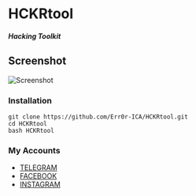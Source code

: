 # HCKRtool
##### Hacking Toolkit

## Screenshot
![Screenshot](https://i.postimg.cc/w6wzd9Gv/20200427-222958.jpg)
### Installation
```
git clone https://github.com/Err0r-ICA/HCKRtool.git
cd HCKRtool
bash HCKRtool
```
### My Accounts
* [TELEGRAM](https://t.me/termuxxhacking)
* [FACEBOOK](https://www.facebook.com/termuxxhacking)
* [INSTAGRAM](https://instagram.com/termux_hacking)
